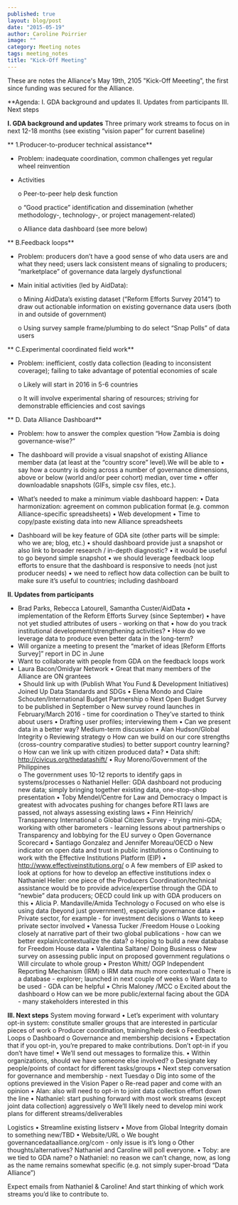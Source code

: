 ```yaml
---
published: true
layout: blog/post
date: "2015-05-19"
author: Caroline Poirrier
image: ""
category: Meeting notes
tags: meeting_notes
title: "Kick-Off Meeting"
---
```



These are notes the Alliance's May 19th, 2105 "Kick-Off Meeeting", the first since funding was secured for the Alliance. 

**Agenda: 
I. GDA background and updates
II. Updates from participants
III. Next steps

**I. GDA background and updates**
Three primary work streams to focus on in next 12-18 months (see existing “vision paper” for current baseline)

**   1.Producer-to-producer technical assistance**

- Problem: inadequate coordination, common challenges yet regular wheel reinvention

- Activities

  o Peer-to-peer help desk function
  
  o “Good practice” identification and dissemination (whether methodology-, technology-, or project management-related) 
  
  o Alliance data dashboard (see more below)

**   B.Feedback loops**

- Problem: producers don’t have a good sense of who data users are and what they need; users lack consistent means of signaling to producers; “marketplace” of governance data largely dysfunctional

- Main initial activities (led by AidData):

  o Mining AidData’s existing dataset (“Reform Efforts Survey 2014”) to draw out actionable information on existing governance data users (both in and outside of government)

  o Using survey sample frame/plumbing to do select “Snap Polls” of data users 

**   C.Experimental coordinated field work**

- Problem: inefficient, costly data collection (leading to inconsistent coverage); failing to take advantage of potential economies of scale
  
  o Likely will start in 2016 in 5-6 countries
  
  o It will involve experimental sharing of resources; striving for demonstrable efficiencies and cost savings

**   D. Data Alliance Dashboard**

- Problem: how to answer the complex question “How Zambia is doing governance-wise?” 

- The dashboard will provide a visual snapshot of existing Alliance member data (at least at the “country score” level).We will be able to 
  • say how a country is doing across a number of governance dimensions, above or below (world and/or peer 		cohort) median, over time 
  • offer downloadable snapshots (GIFs, simple csv files, etc.). 
- What’s needed to make a minimum viable dashboard happen:
  • Data harmonization: agreement on common publication format (e.g. common Alliance-specific spreadsheets)
  • Web development
  • Time to copy/paste existing data into new Alliance spreadsheets
- Dashboard will be key feature of GDA site (other parts will be simple: who we are; blog, etc.)
  • should dashboard provide just a snapshot or also link to broader research / in-depth diagnostic?
  • it would be useful to go beyond simple snapshot
  • we  should leverage feedback loop efforts to ensure that the dashboard is responsive to needs  (not just producer needs) 
  • we need to reflect how data collection can be built to make sure it’s useful to countries; including dashboard


**II. Updates from participants**
- Brad Parks, Rebecca Latourell, Samantha Custer/AidData 
  • implementation of the Reform Efforts Survey (since September)
  • have not yet studied attributes of users - working on that
  • how do you track institutional development/strengthening activities?
  • How do we leverage data to produce even better data in the long-term?
- Will organize a meeting to present the “market of ideas [Reform Efforts Survey]” report in DC in June
- Want to collaborate with people from GDA on the feedback loops work
- Laura Bacon/Omidyar Network
  • Great that many members of the Alliance are ON grantees  
  • Should link up with (Publish What You Fund & Development Initiatives) Joined Up Data Standards and SDGs
•	Elena Mondo and Claire Schouten/International Budget Partnership
o	Next Open Budget Survey to be published in September
o	New survey round launches in February/March 2016 - time for coordination 
o	They’ve started to think about users
•	Drafting user profiles; interviewing them
•	Can we present data in a better way? Medium-term discussion
•	Alan Hudson/Global Integrity 
o	Reviewing strategy
o	How can we build on our core strengths (cross-country comparative studies) to better support country learning?
o	How can we link up with citizen produced data? 
•	Data shift: http://civicus.org/thedatashift/ 
•	Ruy Moreno/Government of the Philippines  
o	The government uses 10-12 reports to identify gaps in systems/processes
o	Nathaniel Heller: GDA dashboard not producing new data; simply bringing together existing data, one-stop-shop presentation
•	Toby Mendel/Centre for Law and Democracy
o	Impact is greatest with advocates pushing for changes before RTI laws are passed, not always assessing existing laws
•	Finn Heinrich/ Transparency International
o	Global Citizen Survey - trying mini-GDA; working with other barometers - learning lessons about partnerships
o	Transparency and lobbying for the EU survey
o	Open Governance Scorecard
•	Santiago Gonzalez and Jennifer Moreau/OECD
o	New indicator on open data and trust in public institutions
o	Continuing to work with the Effective Institutions Platform (EIP)
•	http://www.effectiveinstitutions.org/ 
o	A few members of EIP asked to look at options for how to develop an effective institutions index 
o	Nathaniel Heller: one piece of the Producers Coordination/technical assistance would be to provide advice/expertise through the GDA to “newbie” data producers; OECD could link up with GDA producers on this
•	Alicia P. Mandaville/Amida Technology
o	Focused on who else is using data (beyond just government), especially governance data 
•	Private sector, for example - for investment decisions
o	Wants to keep private sector involved 
•	Vanessa Tucker /Freedom House
o	Looking closely at narrative part of their two global publications - how can we better explain/contextualize the data?
o	Hoping to build a new database for Freedom House data
•	Valentina Saltane/ Doing Business
o	New survey on assessing public input on proposed government regulations
o	Will circulate to whole group
•	Preston Whitt/ OGP Independent Reporting Mechanism (IRM)
o	IRM data much more contextual
o	There is a database - explorer; launched in next couple of weeks
o	Want data to be used - GDA can be helpful 
•	Chris Maloney /MCC
o	Excited about the dashboard 
o	How can we be more public/external facing about the GDA - many stakeholders interested in this


**III. Next steps**
System moving forward
•	Let’s experiment with voluntary opt-in system: constitute smaller groups that are interested in particular pieces of work
o	Producer coordination, training/help desk
o	Feedback Loops
o	Dashboard
o	Governance and membership decisions 
•	Expectation that if you opt-in, you’re prepared to make contributions. Don’t opt-in if you don’t have time!
•	We’ll send out messages to formalize this. 
•	Within organizations, should we have someone else involved?
o	Designate key people/points of contact for different tasks/groups
•	Next step conversation for governance and membership - next Tuesday 
o	Dig into some of the options previewed in the Vision Paper
o	Re-read paper and come with an opinion
•	Alan: also will need to opt-in to joint data collection effort down the line
•	Nathaniel: start pushing forward with most work streams (except joint data collection) aggressively 
o	We’ll likely need to develop mini work plans for different streams/deliverables

Logistics
•	Streamline existing listserv
•	Move from Global Integrity domain to something new/TBD 
•	Website/URL 
o	We bought governancedataalliance.org/com - only issue is it’s long
o	Other thoughts/alternatives? Nathaniel and Caroline will poll everyone.
•	Toby: are we tied to GDA name?
o	Nathaniel: no reason we can’t change, now, as long as the name remains somewhat specific (e.g. not simply super-broad “Data Alliance”)

Expect emails from Nathaniel & Caroline! And start thinking of which work streams you’d like to contribute to.
